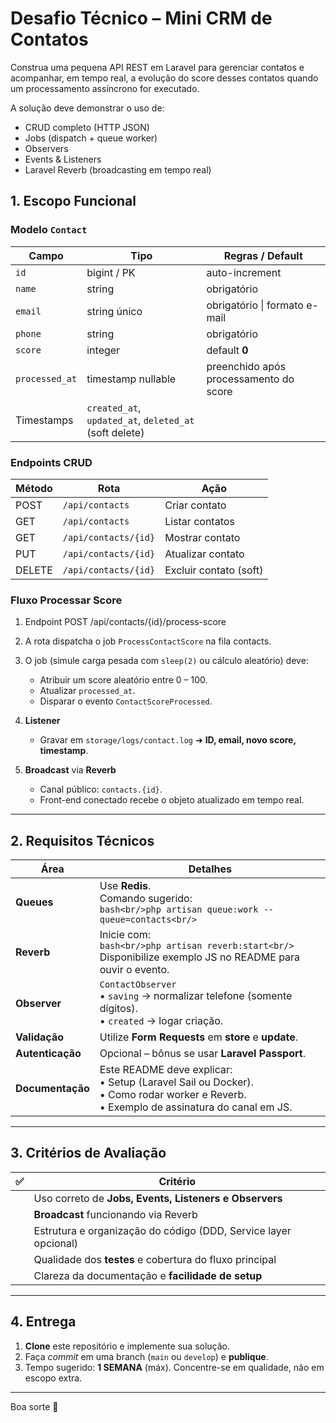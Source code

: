 # Desafio Técnico – Mini CRM de Contatos

Construa uma pequena API REST em Laravel para gerenciar contatos e acompanhar, em tempo real, a evolução do score desses contatos quando um processamento assíncrono for executado.

A solução deve demonstrar o uso de:

- CRUD completo (HTTP JSON)  
- Jobs (dispatch + queue worker)  
- Observers
- Events & Listeners
- Laravel Reverb (broadcasting em tempo real)  


## 1. Escopo Funcional

### Modelo `Contact`

| Campo        | Tipo                 | Regras / Default                           |
|--------------|----------------------|--------------------------------------------|
| `id`         | bigint / PK          | auto-increment                             |
| `name`       | string               | obrigatório                                |
| `email`      | string único         | obrigatório \| formato e-mail              |
| `phone`      | string               | obrigatório                                |
| `score`      | integer              | default **0**                              |
| `processed_at` | timestamp nullable | preenchido após processamento do score     |
| Timestamps   | `created_at`, `updated_at`, `deleted_at` (soft delete)            |

### Endpoints CRUD

| Método | Rota                      | Ação                     |
|--------|---------------------------|--------------------------|
| POST   | `/api/contacts`           | Criar contato            |
| GET    | `/api/contacts`           | Listar contatos          |
| GET    | `/api/contacts/{id}`      | Mostrar contato          |
| PUT    | `/api/contacts/{id}`      | Atualizar contato        |
| DELETE | `/api/contacts/{id}`      | Excluir contato (soft)   |

### Fluxo Processar Score

1. Endpoint
   POST /api/contacts/{id}/process-score

2. A rota dispatcha o job `ProcessContactScore` na fila contacts.

3. O job (simule carga pesada com `sleep(2)` ou cálculo aleatório) deve:

   * Atribuir um score aleatório entre 0 – 100.
   * Atualizar `processed_at`.
   * Disparar o evento `ContactScoreProcessed`.

4. **Listener**

   * Gravar em `storage/logs/contact.log` ➜ **ID, email, novo score, timestamp**.

5. **Broadcast** via **Reverb**

   * Canal público: `contacts.{id}`.
   * Front-end conectado recebe o objeto atualizado em tempo real.

---

## 2. Requisitos Técnicos

| Área             | Detalhes                                                                                                                                       |
| ---------------- | ---------------------------------------------------------------------------------------------------------------------------------------------- |
| **Queues**       | Use **Redis**. <br/>Comando sugerido: <br/>`bash<br/>php artisan queue:work --queue=contacts<br/>`   |
| **Reverb**       | Inicie com:<br/>`bash<br/>php artisan reverb:start<br/>`<br/>Disponibilize exemplo JS no README para ouvir o evento.                           |
| **Observer**     | `ContactObserver`<br/>• `saving` → normalizar telefone (somente dígitos).<br/>• `created` → logar criação.                                     |
| **Validação**    | Utilize **Form Requests** em **store** e **update**.                                                                                           |
| **Autenticação** | Opcional – bônus se usar **Laravel Passport**.                                                                                                 |
| **Documentação** | Este README deve explicar:<br/>• Setup (Laravel Sail ou Docker).<br/>• Como rodar worker e Reverb.<br/>• Exemplo de assinatura do canal em JS. |

---

## 3. Critérios de Avaliação

| ✅ | Critério                                                                                                 |
|----|----------------------------------------------------------------------------------------------------------|
|    | Uso correto de **Jobs, Events, Listeners e Observers**                                                   |
|    | **Broadcast** funcionando via Reverb                                                                     |
|    | Estrutura e organização do código (DDD, Service layer opcional)                                          |
|    | Qualidade dos **testes** e cobertura do fluxo principal                                                  |
|    | Clareza da documentação e **facilidade de setup**                                                        |
     

---

## 4. Entrega

1. **Clone** este repositório e implemente sua solução.
2. Faça *commit* em uma branch (`main` ou `develop`) e **publique**.
3. Tempo sugerido: **1 SEMANA** (máx).
   Concentre-se em qualidade, não em escopo extra.

---

Boa sorte 🚀

